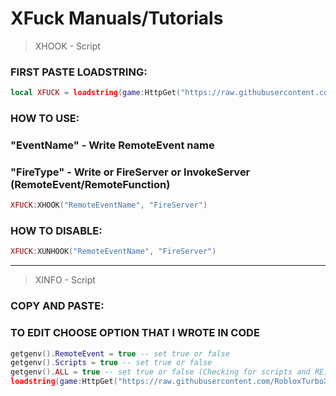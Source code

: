 # XFuck Manuals/Tutorials
> XHOOK - Script
### FIRST PASTE LOADSTRING:
```lua
local XFUCK = loadstring(game:HttpGet("https://raw.githubusercontent.com/RobloxTurboX/XFuckProjects/refs/heads/main/XHOOK"),true)();
```
### HOW TO USE:
### "EventName" - Write RemoteEvent name
### "FireType" - Write or FireServer or InvokeServer (RemoteEvent/RemoteFunction)
```lua
XFUCK:XHOOK("RemoteEventName", "FireServer")
```
### HOW TO DISABLE:
```lua
XFUCK:XUNHOOK("RemoteEventName", "FireServer")
```
----------------------------------
> XINFO - Script
### COPY AND PASTE:
### TO EDIT CHOOSE OPTION THAT I WROTE IN CODE
```lua
getgenv().RemoteEvent = true -- set true or false
getgenv().Scripts = true -- set true or false
getgenv().ALL = true -- set true or false (Checking for scripts and RE)
loadstring(game:HttpGet("https://raw.githubusercontent.com/RobloxTurboX/XFuckProjects/refs/heads/main/XINFO"),true)()
```
